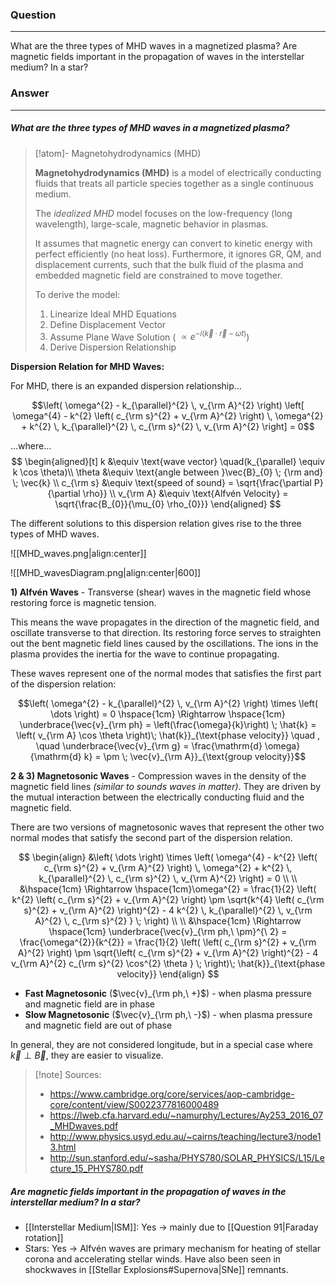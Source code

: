 ### Question
---
What are the three types of MHD waves in a magnetized plasma? Are magnetic fields important in the propagation of waves in the interstellar medium? In a star?

### Answer
---
##### What are the three types of MHD waves in a magnetized plasma?

> [!atom]- Magnetohydrodynamics (MHD)
> 
> **Magnetohydrodynamics (MHD)** is a model of electrically conducting fluids that treats all particle species together as a single continuous medium.
> 
> The *idealized MHD* model focuses on the low-frequency (long wavelength), large-scale, magnetic behavior in plasmas. 
> 
> It assumes that magnetic energy can convert to kinetic energy with perfect efficiently (no heat loss). Furthermore, it ignores GR, QM, and displacement currents, such that the bulk fluid of the plasma and embedded magnetic field are constrained to move together.
> 
> To derive the model:
> 1. Linearize Ideal MHD Equations
> 2. Define Displacement Vector
> 3. Assume Plane Wave Solution ( $\propto e^{-i (\vec{k} \cdot \vec{r} - \omega t)}$)
> 4. Derive Dispersion Relationship

**Dispersion Relation for MHD Waves:**

For MHD, there is an expanded dispersion relationship...

$$\left( \omega^{2} - k_{\parallel}^{2} \, v_{\rm A}^{2} \right) \left[ \omega^{4} - k^{2} \left( c_{\rm s}^{2} + v_{\rm A}^{2} \right) \, \omega^{2} + k^{2} \, k_{\parallel}^{2} \, c_{\rm s}^{2} \, v_{\rm A}^{2} \right] = 0$$

...where...
$$
\begin{aligned}[t]
	k &\equiv \text{wave vector} \quad(k_{\parallel} \equiv k \cos \theta)\\
	\theta &\equiv \text{angle between }\vec{B}_{0} \; {\rm and} \; \vec{k} \\
	c_{\rm s} &\equiv \text{speed of sound} = \sqrt{\frac{\partial P}{\partial \rho}} \\
	v_{\rm A} &\equiv \text{Alfvén Velocity} = \sqrt{\frac{B_{0}}{\mu_{0} \rho_{0}}}
\end{aligned}
$$

The different solutions to this dispersion relation gives rise to the three types of MHD waves.

![[MHD_waves.png|align:center]]

![[MHD_wavesDiagram.png|align:center|600]]

**1) Alfvén Waves** - Transverse (shear) waves in the magnetic field whose restoring force is magnetic tension. 

This means the wave propagates in the direction of the magnetic field, and oscillate transverse to that direction. Its restoring force serves to straighten out the bent magnetic field lines caused by the oscillations. The ions in the plasma provides the inertia for the wave to continue propagating.

These waves represent one of the normal modes that satisfies the first part of the dispersion relation:

$$\left( \omega^{2} - k_{\parallel}^{2} \, v_{\rm A}^{2} \right) \times \left( \dots \right) = 0 \hspace{1cm} \Rightarrow \hspace{1cm} \underbrace{\vec{v}_{\rm ph} = \left(\frac{\omega}{k}\right) \; \hat{k} = \left( v_{\rm A} \cos \theta \right)\; \hat{k}}_{\text{phase velocity}} \quad , \quad \underbrace{\vec{v}_{\rm g} = \frac{\mathrm{d} \omega}{\mathrm{d} k} = \pm \; \vec{v}_{\rm A}}_{\text{group velocity}}$$

**2 & 3) Magnetosonic Waves** - Compression waves in the density of the magnetic field lines *(similar to sounds waves in matter)*. They are driven by the mutual interaction between the electrically conducting fluid and the magnetic field.

There are two versions of magnetosonic waves that represent the other two normal modes that satisfy the second part of the dispersion relation.

$$
\begin{align}
	&\left( \dots \right) \times \left( \omega^{4} - k^{2} \left( c_{\rm s}^{2} + v_{\rm A}^{2} \right) \, \omega^{2} + k^{2} \, k_{\parallel}^{2} \, c_{\rm s}^{2} \, v_{\rm A}^{2} \right) = 0 \\
	\\
	&\hspace{1cm} \Rightarrow \hspace{1cm}\omega^{2} = \frac{1}{2} \left(  k^{2} \left( c_{\rm s}^{2} + v_{\rm A}^{2} \right) \pm \sqrt{k^{4} \left( c_{\rm s}^{2} + v_{\rm A}^{2} \right)^{2} - 4 k^{2} \, k_{\parallel}^{2} \, v_{\rm A}^{2} \, c_{\rm s}^{2}  } \; \right) \\
	\\
	&\hspace{1cm} \Rightarrow \hspace{1cm} \underbrace{\vec{v}_{\rm ph,\ \pm}^{\ 2} = \frac{\omega^{2}}{k^{2}} = \frac{1}{2} \left( \left( c_{\rm s}^{2} + v_{\rm A}^{2} \right) \pm \sqrt{\left( c_{\rm s}^{2} + v_{\rm A}^{2} \right)^{2} - 4 v_{\rm A}^{2} c_{\rm s}^{2} \cos^{2} \theta } \; \right)\; \hat{k}}_{\text{phase velocity}} 
\end{align}
$$

- **Fast Magnetosonic** ($\vec{v}_{\rm ph,\ +}$) - when plasma pressure and magnetic field are in phase
- **Slow Magnetosonic** ($\vec{v}_{\rm ph,\ -}$) - when plasma pressure and magnetic field are out of phase

In general, they are not considered longitude, but in a special case where $\vec{k} \perp \vec{B}$, they are easier to visualize.

> [!note] Sources:
> - https://www.cambridge.org/core/services/aop-cambridge-core/content/view/S0022377816000489
> - https://lweb.cfa.harvard.edu/~namurphy/Lectures/Ay253_2016_07_MHDwaves.pdf
> - http://www.physics.usyd.edu.au/~cairns/teaching/lecture3/node13.html
> - http://sun.stanford.edu/~sasha/PHYS780/SOLAR_PHYSICS/L15/Lecture_15_PHYS780.pdf

##### Are magnetic fields important in the propagation of waves in the interstellar medium? In a star?

- [[Interstellar Medium|ISM]]: Yes $\rightarrow$  mainly due to [[Question 91|Faraday rotation]]
- Stars: Yes $\rightarrow$  Alfvén waves are primary mechanism for heating of stellar corona and accelerating stellar winds. Have also been seen in shockwaves in [[Stellar Explosions#Supernova|SNe]] remnants.

